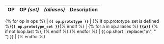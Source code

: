 
<!--
make sure that the description column is long!
Pandoc uses the size of the header column to calculate the absolute column widths
(as Latex requires explict column sizes)
-->
| OP                       | OP _(set)_         | _(aliases)_ | Description              |
|----------------------|--------------------|---------|----------------------------------|
{% for op in ops %}
| **`{{ op.prototype }}`** | {% if op.prototype_set is defined %}**`{{ op.prototype_set }}`**{% endif %} | {% for a in op.aliases %} **`{{a}}`** {% if not loop.last %}, {% endif %} {% endfor %} | {{ op.short | replace("\n", " ") }} |
{% endfor %}
